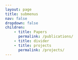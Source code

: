 ```yaml
---
layout: page
title: submenus
nav: false
dropdown: false
children: 
    - title: Papers
      permalink: /publications/
    - title: divider
    - title: projects
      permalink: /projects/
---
```

